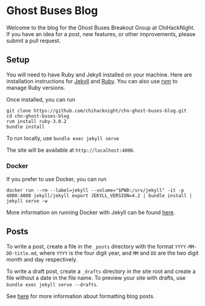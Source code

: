 # Ghost Buses Blog

Welcome to the blog for the Ghost Buses Breakout Group at ChiHackNight. If you have an idea for a post, new features, or other improvements, please submit a pull request.

## Setup

You will need to have Ruby and Jekyll installed on your machine. Here are installation instructions for [Jekyll](https://jekyllrb.com/docs/installation/) and [Ruby](https://www.ruby-lang.org/en/documentation/installation/). You can also use [rvm](https://www.ruby-lang.org/en/documentation/installation/) to manage Ruby versions.

Once installed, you can run
```
git clone https://github.com/chihacknight/chn-ghost-buses-blog.git
cd chn-ghost-buses-blog
rvm install ruby-3.0.2
bundle install
```
To run locally, use
`bundle exec jekyll serve`

The site will be available at `http://localhost:4000`.

### Docker
If you prefer to use Docker, you can run
```code
docker run --rm --label=jekyll --volume="$PWD:/srv/jekyll" -it -p 4000:4000 jekyll/jekyll export JEKYLL_VERSION=4.2 | bundle install | jekyll serve -w
```

More information on running Docker with Jekyll can be found [here](https://ddewaele.github.io/running-jekyll-in-docker/).


## Posts
To write a post, create a file in the `_posts` directory with the format `YYYY-MM-DD-title.md`, where `YYYY` is the four digit year, and `MM` and `DD` are the two digit month and day respectively. 

To write a draft post, create a `_drafts` directory in the site root and create a file without a date in the file name. To preview your site with drafts, use `bundle exec jekyll serve --drafts`.

See [here](https://jekyllrb.com/docs/posts/) for more information about formatting blog posts. 



